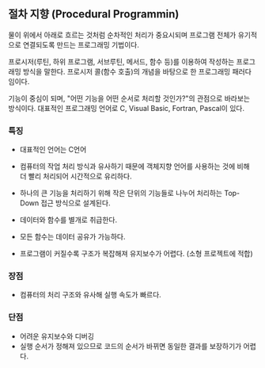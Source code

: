 ## 절차 지향 (Procedural Programmin)

물이 위에서 아래로 흐르는 것처럼 순차적인 처리가 중요시되며 프로그램 전체가 유기적으로 연결되도록 만드는 프로그래밍 기법이다.

프로시저(루틴, 하위 프로그램, 서브루틴, 메서드, 함수 등)를 이용하여 작성하는 프로그래밍 방식을 말한다. 프로시저 콜(함수 호출)의 개념을 바탕으로 한 프로그래밍 패러다임이다.

기능이 중심이 되며, "어떤 기능을 어떤 순서로 처리할 것인가?"의 관점으로 바라보는 방식이다.
대표적인 프로그래밍 언어로 C, Visual Basic, Fortran, Pascal이 있다.

### 특징

- 대표적인 언어는 C언어

- 컴퓨터의 작업 처리 방식과 유사하기 때문에 객체지향 언어를 사용하는 것에 비해 더 빨리 처리되어 시간적으로 유리하다.

- 하나의 큰 기능을 처리하기 위해 작은 단위의 기능들로 나누어 처리하는 Top-Down 접근 방식으로 설계된다.

- 데이터와 함수를 별개로 취급한다.

- 모든 함수는 데이터 공유가 가능하다.

- 프로그램이 커질수록 구조가 복잡해져 유지보수가 어렵다. (소형 프로젝트에 적합)

### 장점

- 컴퓨터의 처리 구조와 유사해 실행 속도가 빠르다.

### 단점

- 어려운 유지보수와 디버깅
- 실행 순서가 정해져 있으므로 코드의 순서가 바뀌면 동일한 결과를 보장하기가 어렵다.
